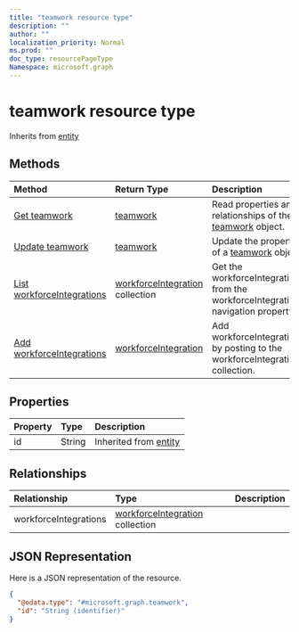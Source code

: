 ```yaml
---
title: "teamwork resource type"
description: ""
author: ""
localization_priority: Normal
ms.prod: ""
doc_type: resourcePageType
Namespace: microsoft.graph
---
```



# teamwork resource type




Inherits from [entity](../resources/entity.md)

## Methods
|Method|Return Type|Description|
|:---|:---|:---|
|[Get teamwork](../api/teamwork-get.md)|[teamwork](../resources/teamwork.md)|Read properties and relationships of the [teamwork](../resources/teamwork.md) object.|
|[Update teamwork](../api/teamwork-update.md)|[teamwork](../resources/teamwork.md)|Update the properties of a [teamwork](../resources/teamwork.md) object.|
|[List workforceIntegrations](../api/teamwork-list-workforceintegrations.md)|[workforceIntegration](../resources/workforceIntegration.md) collection|Get the workforceIntegrations from the workforceIntegrations navigation property.|
|[Add workforceIntegrations](../api/teamwork-post-workforceintegrations.md)|[workforceIntegration](../resources/workforceIntegration.md)|Add workforceIntegrations by posting to the workforceIntegrations collection.|

## Properties
|Property|Type|Description|
|:---|:---|:---|
|id|String| Inherited from [entity](../resources/entity.md)|

## Relationships
|Relationship|Type|Description|
|:---|:---|:---|
|workforceIntegrations|[workforceIntegration](../resources/workforceIntegration.md) collection||

## JSON Representation
Here is a JSON representation of the resource.
<!-- {
  "blockType": "resource",
  "keyProperty": "id",
  "@odata.type": "microsoft.graph.teamwork",
  "baseType": "microsoft.graph.entity",
  "openType": false
}
-->
``` json
{
  "@odata.type": "#microsoft.graph.teamwork",
  "id": "String (identifier)"
}
```

